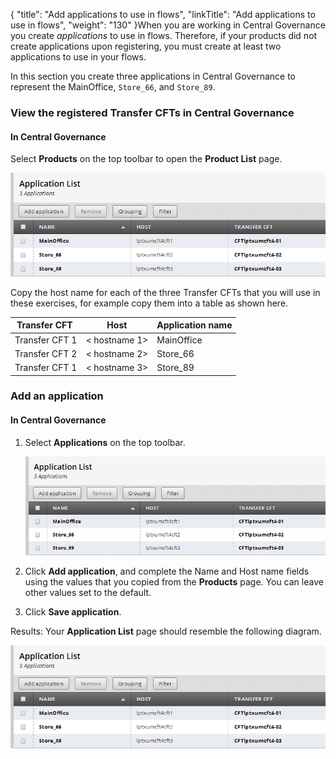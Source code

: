 {
    "title": "Add applications to use in flows",
    "linkTitle": "Add applications to use in flows",
    "weight": "130"
}When you are working in Central Governance you create *applications* to use in flows. Therefore, if your products did not create applications upon registering, you must create at least two applications to use in your flows.



In this section you create three applications in Central Governance to represent the MainOffice, `Store_66`, and `Store_89`.



### View the registered Transfer CFTs in Central Governance



#### In Central Governance



Select **Products** on the top toolbar to open the **Product List** page.



![](application_list_complete.png)



Copy the host name for each of the three Transfer CFTs that you will use in these exercises, for example copy them into a table as shown here.



<table data-cellspacing="0">

<thead>

<tr class="header">

<th>Transfer CFT </th>

<th>Host</th>

<th>Application name</th>

</tr>

</thead>

<tbody>

<tr class="odd">

<td><span>Transfer CFT</span> 1</td>

<td>&lt; hostname 1&gt;</td>

<td>MainOffice</td>

</tr>

<tr class="even">

<td><span>Transfer CFT</span> 2</td>

<td>&lt; hostname 2&gt;</td>

<td>Store_66</td>

</tr>

<tr class="odd">

<td><span>Transfer CFT</span> 1</td>

<td>&lt; hostname 3&gt;</td>

<td>Store_89</td>

</tr>

</tbody>

</table>



### Add an application



#### In Central Governance



1.  Select **Applications** on the top toolbar.  

    ![](application_list_complete.png)

2.  Click **Add application**, and complete the Name and Host name fields using the values that you copied from the **Products** page. You can leave other values set to the default.

3.  Click **Save application**.



Results: Your **Application List** page should resemble the following diagram.



![Application list in Central Governance showing 3 example applications to use in flows](application_list_complete.png)


